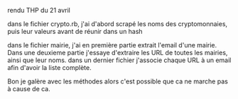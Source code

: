 rendu  THP du 21 avril 

dans le fichier crypto.rb, j'ai d'abord scrapé les noms des cryptomonnaies, puis leur valeurs avant de réunir dans un hash

dans le fichier mairie, j'ai en première partie extrait l'email d'une mairie.
Dans une deuxieme partie j'essaye d'extraire les URL de toutes les mairies, ainsi que leur noms. dans un dernier fichier j'associe chaque URL à un email afin d'avoir la liste complète.



Bon je galère avec les méthodes alors c'est possible que ca ne marche pas à cause de ca.